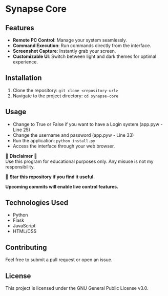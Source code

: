 # Synapse Core

## Features
- **Remote PC Control**: Manage your system seamlessly.
- **Command Execution**: Run commands directly from the interface.
- **Screenshot Capture**: Instantly grab your screen.
- **Customizable UI**: Switch between light and dark themes for optimal experience.

## Installation
1. Clone the repository: `git clone <repository-url>`
2. Navigate to the project directory: `cd synapse-core`

## Usage
- Change to True or False if you want to have a Login system (app.pyw - Line 25)
- Change the username and password (app.pyw - Line 33)
- Run the application: `python install.py`
- Access the interface through your web browser.

📌 **Disclaimer** 📌  
Use this program for educational purposes only. Any misuse is not my responsibility.

🌟 **Star this repository if you find it useful.**

**Upcoming commits will enable live control features.**

## Technologies Used
- Python
- Flask
- JavaScript
- HTML/CSS

## Contributing
Feel free to submit a pull request or open an issue.

## License
This project is licensed under the GNU General Public License v3.0.
